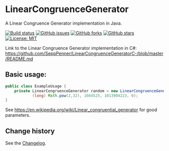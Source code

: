 # LinearCongruenceGenerator

A Linear Congruence Generator implementation in Java.

[![Build status](https://ci.appveyor.com/api/projects/status/8f9ch2va9f6qdc1d?svg=true)](https://ci.appveyor.com/project/SeppPenner/linearcongruencegenerator)
[![GitHub issues](https://img.shields.io/github/issues/SeppPenner/LinearCongruenceGenerator.svg)](https://github.com/SeppPenner/LinearCongruenceGenerator/issues)
[![GitHub forks](https://img.shields.io/github/forks/SeppPenner/LinearCongruenceGenerator.svg)](https://github.com/SeppPenner/LinearCongruenceGenerator/network)
[![GitHub stars](https://img.shields.io/github/stars/SeppPenner/LinearCongruenceGenerator.svg)](https://github.com/SeppPenner/LinearCongruenceGenerator/stargazers)
[![License: MIT](https://img.shields.io/badge/License-MIT-blue.svg)](https://raw.githubusercontent.com/SeppPenner/LinearCongruenceGenerator/master/License.txt)

Link to the Linear Congruence Generator implementation in C#: https://github.com/SeppPenner/LinearCongruenceGeneratorC-/blob/master/README.md

## Basic usage:
```java
public class ExampleUsage {
    private LinearCongruenceGenerator random = new LinearCongruenceGenerator(
            (long) Math.pow(2,32), 1664525, 1013904223, 0);
}
```

See https://en.wikipedia.org/wiki/Linear_congruential_generator for good parameters.

Change history
--------------

See the [Changelog](https://github.com/SeppPenner/LinearCongruenceGenerator/blob/master/Changelog.md).
